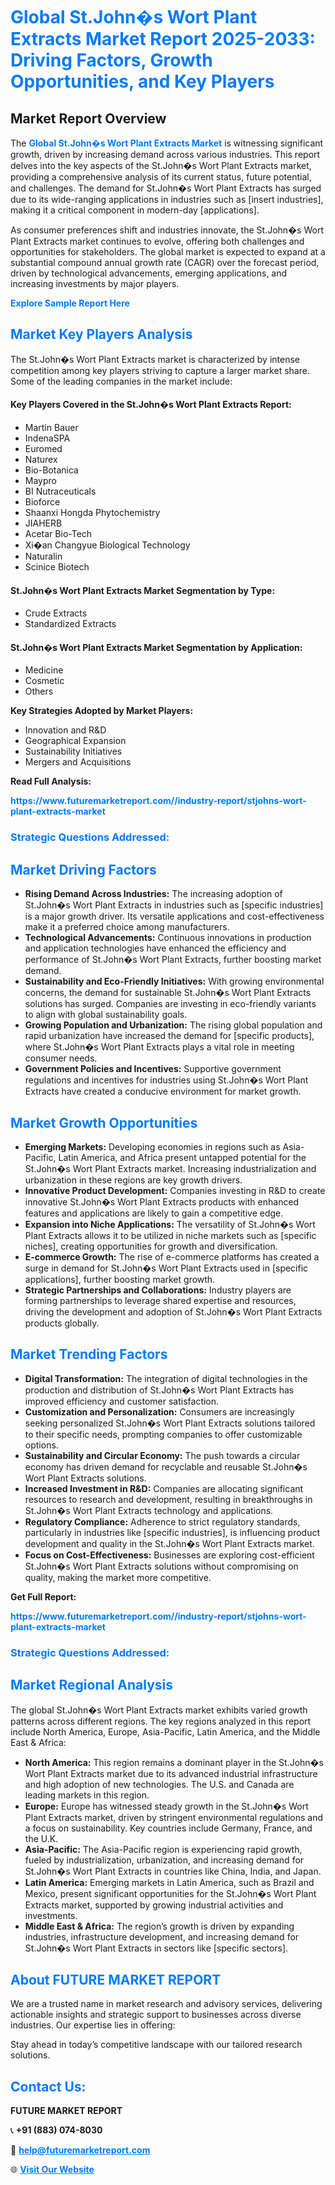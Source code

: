 <h1 style="color: #007BFF;">Global St.John�s Wort Plant Extracts Market Report 2025-2033: Driving Factors, Growth Opportunities, and Key Players</h1>

<section id="overview">
<h2>Market Report Overview</h2>
<p>The <a href="https://www.futuremarketreport.com//industry-report/stjohns-wort-plant-extracts-market" style="color: #007BFF; text-decoration: none;"><strong>Global St.John�s Wort Plant Extracts Market</strong></a> is witnessing significant growth, driven by increasing demand across various industries. This report delves into the key aspects of the St.John�s Wort Plant Extracts market, providing a comprehensive analysis of its current status, future potential, and challenges. The demand for St.John�s Wort Plant Extracts has surged due to its wide-ranging applications in industries such as [insert industries], making it a critical component in modern-day [applications].</p>
<p>As consumer preferences shift and industries innovate, the St.John�s Wort Plant Extracts market continues to evolve, offering both challenges and opportunities for stakeholders. The global market is expected to expand at a substantial compound annual growth rate (CAGR) over the forecast period, driven by technological advancements, emerging applications, and increasing investments by major players.</p>
</section>

<section id="overview">
<p><a href="https://www.futuremarketreport.com//request-sample/reportId=55183" style="color: #007BFF; text-decoration: none;"><strong>Explore Sample Report Here</strong></a></p>
</section>

<section id="key-players">
<h2 style="color: #007BFF;">Market Key Players Analysis</h2>
<p>The St.John�s Wort Plant Extracts market is characterized by intense competition among key players striving to capture a larger market share. Some of the leading companies in the market include:</p>
<h4>Key Players Covered in the St.John�s Wort Plant Extracts Report:</h4>
<ul><li>Martin Bauer</li><li>IndenaSPA</li><li>Euromed</li><li>Naturex</li><li>Bio-Botanica</li><li>Maypro</li><li>BI Nutraceuticals</li><li>Bioforce</li><li>Shaanxi Hongda Phytochemistry</li><li>JIAHERB</li><li>Acetar Bio-Tech</li><li>Xi�an Changyue Biological Technology</li><li>Naturalin</li><li>Scinice Biotech</li></ul>
<h4>St.John�s Wort Plant Extracts Market Segmentation by Type:</h4>
<ul><li>Crude Extracts</li><li>Standardized Extracts</li></ul>

<h4>St.John�s Wort Plant Extracts Market Segmentation by Application:</h4>
<ul><li>Medicine</li><li>Cosmetic</li><li>Others</li></ul>
<p><strong>Key Strategies Adopted by Market Players:</strong></p>
<ul>
<li>Innovation and R&D</li>
<li>Geographical Expansion</li>
<li>Sustainability Initiatives</li>
<li>Mergers and Acquisitions</li>
</ul>
</section>

<section>
<p><strong>Read Full Analysis: </strong></p><a href="https://www.futuremarketreport.com//industry-report/stjohns-wort-plant-extracts-market" style="color: #007BFF; text-decoration: none;"><strong>https://www.futuremarketreport.com//industry-report/stjohns-wort-plant-extracts-market</strong></a>
<h3 style="color: #007BFF;">Strategic Questions Addressed:</h3>
</section>

<section id="driving-factors">
<h2 style="color: #007BFF;">Market Driving Factors</h2>
<ul>
<li><strong>Rising Demand Across Industries:</strong> The increasing adoption of St.John�s Wort Plant Extracts in industries such as [specific industries] is a major growth driver. Its versatile applications and cost-effectiveness make it a preferred choice among manufacturers.</li>
<li><strong>Technological Advancements:</strong> Continuous innovations in production and application technologies have enhanced the efficiency and performance of St.John�s Wort Plant Extracts, further boosting market demand.</li>
<li><strong>Sustainability and Eco-Friendly Initiatives:</strong> With growing environmental concerns, the demand for sustainable St.John�s Wort Plant Extracts solutions has surged. Companies are investing in eco-friendly variants to align with global sustainability goals.</li>
<li><strong>Growing Population and Urbanization:</strong> The rising global population and rapid urbanization have increased the demand for [specific products], where St.John�s Wort Plant Extracts plays a vital role in meeting consumer needs.</li>
<li><strong>Government Policies and Incentives:</strong> Supportive government regulations and incentives for industries using St.John�s Wort Plant Extracts have created a conducive environment for market growth.</li>
</ul>
</section>

<section id="growth-opportunities">
<h2 style="color: #007BFF;">Market Growth Opportunities</h2>
<ul>
<li><strong>Emerging Markets:</strong> Developing economies in regions such as Asia-Pacific, Latin America, and Africa present untapped potential for the St.John�s Wort Plant Extracts market. Increasing industrialization and urbanization in these regions are key growth drivers.</li>
<li><strong>Innovative Product Development:</strong> Companies investing in R&D to create innovative St.John�s Wort Plant Extracts products with enhanced features and applications are likely to gain a competitive edge.</li>
<li><strong>Expansion into Niche Applications:</strong> The versatility of St.John�s Wort Plant Extracts allows it to be utilized in niche markets such as [specific niches], creating opportunities for growth and diversification.</li>
<li><strong>E-commerce Growth:</strong> The rise of e-commerce platforms has created a surge in demand for St.John�s Wort Plant Extracts used in [specific applications], further boosting market growth.</li>
<li><strong>Strategic Partnerships and Collaborations:</strong> Industry players are forming partnerships to leverage shared expertise and resources, driving the development and adoption of St.John�s Wort Plant Extracts products globally.</li>
</ul>
</section>

<section id="trending-factors">
<h2 style="color: #007BFF;">Market Trending Factors</h2>
<ul>
<li><strong>Digital Transformation:</strong> The integration of digital technologies in the production and distribution of St.John�s Wort Plant Extracts has improved efficiency and customer satisfaction.</li>
<li><strong>Customization and Personalization:</strong> Consumers are increasingly seeking personalized St.John�s Wort Plant Extracts solutions tailored to their specific needs, prompting companies to offer customizable options.</li>
<li><strong>Sustainability and Circular Economy:</strong> The push towards a circular economy has driven demand for recyclable and reusable St.John�s Wort Plant Extracts solutions.</li>
<li><strong>Increased Investment in R&D:</strong> Companies are allocating significant resources to research and development, resulting in breakthroughs in St.John�s Wort Plant Extracts technology and applications.</li>
<li><strong>Regulatory Compliance:</strong> Adherence to strict regulatory standards, particularly in industries like [specific industries], is influencing product development and quality in the St.John�s Wort Plant Extracts market.</li>
<li><strong>Focus on Cost-Effectiveness:</strong> Businesses are exploring cost-efficient St.John�s Wort Plant Extracts solutions without compromising on quality, making the market more competitive.</li>
</ul>
</section>

<section>
<p><strong>Get Full Report: </strong></p><a href="https://www.futuremarketreport.com//industry-report/stjohns-wort-plant-extracts-market" style="color: #007BFF; text-decoration: none;"><strong>https://www.futuremarketreport.com//industry-report/stjohns-wort-plant-extracts-market</strong></a>
<h3 style="color: #007BFF;">Strategic Questions Addressed:</h3>
</section>


<section id="regional-analysis">
<h2 style="color: #007BFF;">Market Regional Analysis</h2>
<p>The global St.John�s Wort Plant Extracts market exhibits varied growth patterns across different regions. The key regions analyzed in this report include North America, Europe, Asia-Pacific, Latin America, and the Middle East & Africa:</p>
<ul>
<li><strong>North America:</strong> This region remains a dominant player in the St.John�s Wort Plant Extracts market due to its advanced industrial infrastructure and high adoption of new technologies. The U.S. and Canada are leading markets in this region.</li>
<li><strong>Europe:</strong> Europe has witnessed steady growth in the St.John�s Wort Plant Extracts market, driven by stringent environmental regulations and a focus on sustainability. Key countries include Germany, France, and the U.K.</li>
<li><strong>Asia-Pacific:</strong> The Asia-Pacific region is experiencing rapid growth, fueled by industrialization, urbanization, and increasing demand for St.John�s Wort Plant Extracts in countries like China, India, and Japan.</li>
<li><strong>Latin America:</strong> Emerging markets in Latin America, such as Brazil and Mexico, present significant opportunities for the St.John�s Wort Plant Extracts market, supported by growing industrial activities and investments.</li>
<li><strong>Middle East & Africa:</strong> The region’s growth is driven by expanding industries, infrastructure development, and increasing demand for St.John�s Wort Plant Extracts in sectors like [specific sectors].</li>
</ul>
</section>

<footer>
<h2 style="color: #007BFF;">About FUTURE MARKET REPORT</h2>
<p>We are a trusted name in market research and advisory services, delivering actionable insights and strategic support to businesses across diverse industries. Our expertise lies in offering:</p>

<p>Stay ahead in today’s competitive landscape with our tailored research solutions.</p>

<h2 style="color: #007BFF;">Contact Us:</h2>
<p><strong>FUTURE MARKET REPORT</strong></p>
<p>📞 <strong>+91 (883) 074-8030</strong></p>
<p>📧 <strong><a href="mailto:help@futuremarketreport.com" style="color: #007BFF;">help@futuremarketreport.com</a></strong></p>
<p>🌐 <strong><a href="https://www.futuremarketreport.com/" style="color: #007BFF;">Visit Our Website</a></strong></p>
</footer>